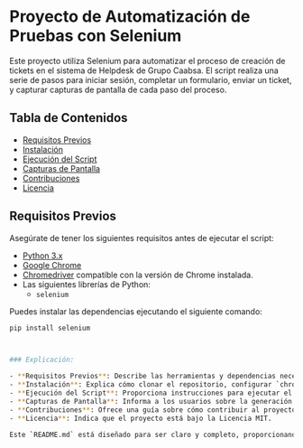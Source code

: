 
# Proyecto de Automatización de Pruebas con Selenium

Este proyecto utiliza Selenium para automatizar el proceso de creación de tickets en el sistema de Helpdesk de Grupo Caabsa. El script realiza una serie de pasos para iniciar sesión, completar un formulario, enviar un ticket, y capturar capturas de pantalla de cada paso del proceso.

## Tabla de Contenidos

- [Requisitos Previos](#requisitos-previos)
- [Instalación](#instalación)
- [Ejecución del Script](#ejecución-del-script)
- [Capturas de Pantalla](#capturas-de-pantalla)
- [Contribuciones](#contribuciones)
- [Licencia](#licencia)

## Requisitos Previos

Asegúrate de tener los siguientes requisitos antes de ejecutar el script:

- [Python 3.x](https://www.python.org/downloads/)
- [Google Chrome](https://www.google.com/chrome/)
- [Chromedriver](https://sites.google.com/a/chromium.org/chromedriver/downloads) compatible con la versión de Chrome instalada.
- Las siguientes librerías de Python:
  - `selenium`
  
Puedes instalar las dependencias ejecutando el siguiente comando:

```bash
pip install selenium



### Explicación:

- **Requisitos Previos**: Describe las herramientas y dependencias necesarias para ejecutar el script.
- **Instalación**: Explica cómo clonar el repositorio, configurar `chromedriver` y navegar al directorio del proyecto.
- **Ejecución del Script**: Proporciona instrucciones para ejecutar el script y detalla lo que hace.
- **Capturas de Pantalla**: Informa a los usuarios sobre la generación de capturas de pantalla y cómo se almacenan.
- **Contribuciones**: Ofrece una guía sobre cómo contribuir al proyecto.
- **Licencia**: Indica que el proyecto está bajo la Licencia MIT.

Este `README.md` está diseñado para ser claro y completo, proporcionando toda la información necesaria para que otros usuarios puedan clonar, configurar, y ejecutar el proyecto con facilidad. Si necesitas personalizar o agregar más detalles específicos, puedes hacerlo según tus necesidades.




